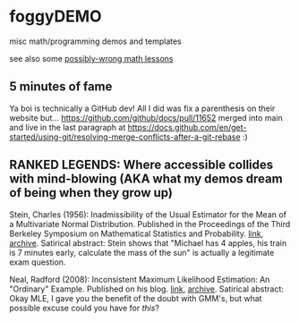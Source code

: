 # foggyDEMO

misc math/programming demos and templates

see also some [possibly-wrong math lessons](https://sparshsah.github.io/tablinum/lessons.html)


## 5 minutes of fame

Ya boi is technically a GitHub dev!
All I did was fix a parenthesis on their website but...
https://github.com/github/docs/pull/11652
merged into main and live in the last paragraph at
https://docs.github.com/en/get-started/using-git/resolving-merge-conflicts-after-a-git-rebase
:)


## RANKED LEGENDS: Where accessible collides with mind-blowing (AKA what my demos dream of being when they grow up)

Stein, Charles (1956): Inadmissibility of the Usual Estimator for the Mean of a Multivariate Normal Distribution. Published in the Proceedings of the Third Berkeley Symposium on Mathematical Statistics and Probability. [link](http://www.stat.yale.edu/~hz68/619/Stein-1956.pdf), [archive](https://web.archive.org/web/20210427023010/http://www.stat.yale.edu/~hz68/619/Stein-1956.pdf). Satirical abstract: Stein shows that "Michael has 4 apples, his train is 7 minutes early, calculate the mass of the sun" is actually a legitimate exam question.

Neal, Radford (2008): Inconsistent Maximum Likelihood Estimation: An "Ordinary" Example. Published on his blog. [link](https://radfordneal.wordpress.com/2008/08/09/inconsistent-maximum-likelihood-estimation-an-ordinary-example/), [archive](https://web.archive.org/web/20210523062301/https://radfordneal.wordpress.com/2008/08/09/inconsistent-maximum-likelihood-estimation-an-ordinary-example/). Satirical abstract: Okay MLE, I gave you the benefit of the doubt with GMM's, but what possible excuse could you have for _this_?
